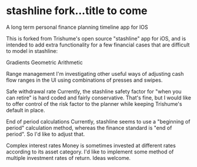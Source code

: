stashline fork...title to come
=========

A long term personal finance planning timeline app for IOS

This is forked from Trishume's open source "stashline" app for iOS, and is intended to add extra functionality for a few financial cases that are difficult to model in stashline:

Gradients
  Geometric
  Arithmetic

Range management
  I'm investigating other useful ways of adjusting cash flow ranges in the UI using combinations of presses and swipes.

Safe withdrawal rate
  Currently, the stashline safety factor for "when you can retire" is hard coded and fairly conservative. That's fine, but I would like to offer control of the risk factor to the planner while keeping Trishume's default in place.
  
End of period calculations
  Currently, stashline seems to use a "beginning of period" calculation method, whereas the finance standard is "end of period". So I'd like to adjust that.
  
Complex interest rates
  Money is sometimes invested at different rates according to its asset category. I'd like to implement some method of multiple investment rates of return. Ideas welcome.
  
